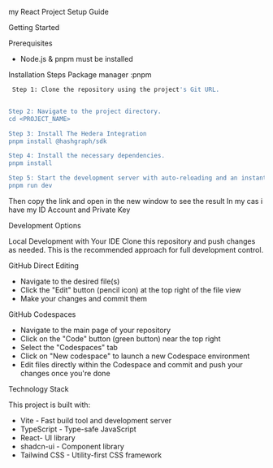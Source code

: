 my React Project Setup Guide

Getting Started

Prerequisites

- Node.js & pnpm must be installed

Installation Steps
Package manager :pnpm

```sh
 Step 1: Clone the repository using the project's Git URL.


Step 2: Navigate to the project directory.
cd <PROJECT_NAME>

Step 3: Install The Hedera Integration
pnpm install @hashgraph/sdk

Step 4: Install the necessary dependencies.
pnpm install

Step 5: Start the development server with auto-reloading and an instant preview.
pnpm run dev
```

Then copy the link and open in the new window to see the result
In my cas i have my ID Account and Private Key

Development Options

Local Development with Your IDE
Clone this repository and push changes as needed. This is the recommended approach for full development control.

GitHub Direct Editing

- Navigate to the desired file(s)
- Click the "Edit" button (pencil icon) at the top right of the file view
- Make your changes and commit them

GitHub Codespaces

- Navigate to the main page of your repository
- Click on the "Code" button (green button) near the top right
- Select the "Codespaces" tab
- Click on "New codespace" to launch a new Codespace environment
- Edit files directly within the Codespace and commit and push your changes once you're done

Technology Stack

This project is built with:

- Vite - Fast build tool and development server
- TypeScript - Type-safe JavaScript
- React- UI library
- shadcn-ui - Component library
- Tailwind CSS - Utility-first CSS framework
